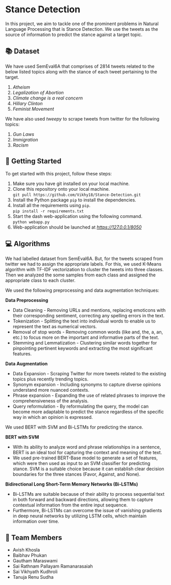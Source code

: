 # Stance Detection

In this project, we aim to tackle one of the prominent problems in Natural Language Processing that is Stance Detection. We use the tweets as the source of information to predict the stance against a target topic.

## 📚 Dataset

We have used SemEval6A that comprises of 2814 tweets related to the below listed topics along with the stance of each tweet pertaining to the target.

1. *Atheism*
2. *Legalization of Abortion*
3. *Climate change is a real concern*
4. *Hillary Clinton*
5. *Feminist Movement*

We have also used *tweepy* to scrape tweets from twitter for the following topics:

1. *Gun Laws*
2. *Immigration*
3. *Racism*

## 🚀 Getting Started

To get started with this project, follow these steps:

1. Make sure you have git installed on your local machine.
2. Clone this repository onto your local machine.  
```git pull https://github.com/Vikhy18/Stance-Detection.git```
3. Install the Python package `pip` to install the dependencies.
4. Install all the requirements using `pip`.  
```pip install -r requirements.txt```
5. Start the dash web-application using the following command.  
```python webapp.py```
6. Web-application should be launched at *https://127.0.0.1/8050*

## 💻 Algorithms

We had labelled dataset from SemEval6A. But, for the tweets scraped from twitter we had to assign the appropriate labels. For this, we used K-Means algorithm with TF-IDF vectorization to cluster the tweets into three classes. Then we analyzed the some samples from each class and assigned the appropriate class to each cluster.

We used the following preprocessing and data augmentation techniques:


**Data Preprocessing**
* Data Cleaning - Removing URLs and mentions,  replacing emoticons with their corresponding sentiment, correcting any spelling errors in the text.
* Tokenization -  Splitting the text into individual words to enable us to represent the text as numerical vectors.
* Removal of stop words - Removing common words (like and, the, a, an, etc.) to focus more on the important and informative parts of the text. 
* Stemming and Lemmatization - Clustering similar words together for pinpointing pertinent keywords and extracting the most significant features. 


**Data Augmentation**
* Data Expansion - Scraping Twitter for more tweets related to the existing topics plus recently trending topics. 
* Synonym expansion - Including synonyms to capture diverse opinions understand more nuanced contexts.
* Phrase expansion - Expanding the use of related phrases to improve the comprehensiveness of the analysis.
* Query reformulation - By reformulating the query, the model can become more adaptable to predict the stance regardless of the specific way in which an opinion is expressed.


We used BERT with SVM and Bi-LSTMs for predicting the stance.

**BERT with SVM**
* With its ability to analyze word and phrase relationships in a sentence, BERT is an ideal tool for capturing the context and meaning of the text. 
* We used pre-trained BERT-Base model to generate a set of features, which were then used as input to an SVM classifier for predicting stance. SVM is a suitable choice because it can establish clear decision boundaries for the three stances (Favor, Against, and None).

**Bidirectional Long Short-Term Memory Networks (Bi-LSTMs)**
* Bi-LSTMs are suitable because of their ability to process sequential text in both forward and backward directions, allowing them to capture contextual information from the entire input sequence.
* Furthermore, Bi-LSTMs can overcome the issue of vanishing gradients in deep neural networks by utilizing LSTM cells, which maintain information over time.


## 👥 Team Members

- Avish Khosla
- Baibhav Phukan
- Gautham Maraswami
- Sai Rathnam Pallayam Ramanarasaiah 
- Sai Vikhyath Kudhroli
- Tanuja Renu Sudha

